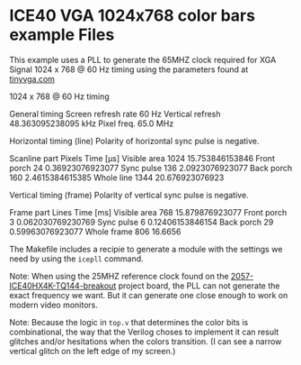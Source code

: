 # ICE40 VGA 1024x768 color bars example Files

This example uses a PLL to generate the 65MHZ clock required for
XGA Signal 1024 x 768 @ 60 Hz timing using the parameters found
at [tinyvga.com](http://tinyvga.com/vga-timing/1024x768@60Hz)

1024 x 768 @ 60 Hz timing

General timing
Screen refresh rate	60 Hz
Vertical refresh	48.363095238095 kHz
Pixel freq.			65.0 MHz

Horizontal timing (line)
Polarity of horizontal sync pulse is negative.

Scanline part	Pixels	Time [µs]
Visible area	1024	15.753846153846
Front porch		24		0.36923076923077
Sync pulse		136		2.0923076923077
Back porch		160		2.4615384615385
Whole line		1344	20.676923076923

Vertical timing (frame)
Polarity of vertical sync pulse is negative.

Frame part		Lines	Time [ms]
Visible area	768		15.879876923077
Front porch		3		0.062030769230769
Sync pulse		6		0.12406153846154
Back porch		29		0.59963076923077
Whole frame		806		16.6656



The Makefile includes a recipie to generate a module with the 
settings we need by using the `icepll` command.

Note: When using the 25MHZ reference clock found on
the [2057-ICE40HX4K-TQ144-breakout](https://github.com/johnwinans/2057-ICE40HX4K-TQ144-breakout)
project board, the PLL can not generate the exact frequency we want.
But it can generate one close enough to work on modern video monitors.

Note: Because the logic in `top.v` that determines the color bits is 
combinational, the way that the Verilog choses to implement it can 
result glitches and/or hesitations when the colors transition.
(I can see a narrow vertical glitch on the left edge of my screen.)
